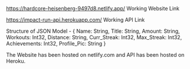 https://hardcore-heisenberg-9497d8.netlify.app/    Working Website Link

https://impact-run-api.herokuapp.com/   Working API Link

Structure of JSON Model - {
  Name: String,
  Title: String,
  Amount: String,
  Workouts: Int32,
  Distance: String,
  Curr_Streak: Int32,
  Max_Streak: Int32,
  Achievements: Int32,
  Profile_Pic: String
}

The Website has been hosted on netlify.com and API has been hosted on Heroku.

